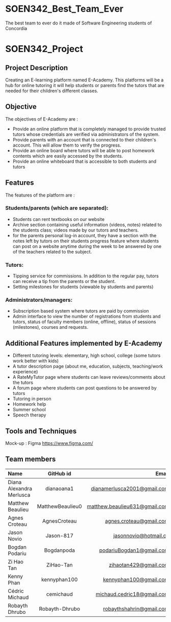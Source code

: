 # SOEN342_Best_Team_Ever
The best team to ever do it made of Software Engineering students of Concordia

# SOEN342_Project

## Project Description
Creating an E-learning platform named E-Academy. This platforms will be a hub for online tutoring it will help students or parents  find the tutors that are needed for their children's different classes. 

## Objective

The objectives of E-Academy are :
- Provide an online platform that is completely managed to provide trusted tutors whose credentials are verified via administrators of the system.
- Provide parents with an account that is connected to their children's account. This will allow them to verify the progress.
- Provide an online board where tutors will be able to post homework contents which are easily accessed by the students.
- Provide an online whiteboard that is accessible to both students and tutors 

## Features
The features of the platform are :
### Students/parents (which are separated): <br/>
- Students can rent textbooks on our website 
- Archive section containing useful information (videos, notes) related to the students class; videos made by our tutors and teachers.
- for the parents personal log-in account, they have a section with the notes left by tutors on their students progress
feature where students can post on a website anytime during the week to be answered by one of the teachers related to the subject.
### Tutors: <br/>
- Tipping service for commissions. In addition to the regular pay, tutors can receive a tip from the parents or the student. 
- Setting milestones for students (viewable by students and parents)
### Administrators/managers: <br/>
- Subscription based system where tutors are paid by commission
- Admin interface to view the number of registrations from students and tutors, status of faculty members (online, offline), status of sessions (milestones), courses and requests. 

## Additional Features implemented by E-Academy
- Different tutoring levels: elementary, high school, college (some tutors work better with kids)
- A tutor description page (about me, education, subjects, teaching/work experience)
- A RateMyTutor page where students can leave reviews/comments about the tutors
- A forum page where students can post questions to be answered by tutors
- Tutoring in person
- Homework help
- Summer school
- Speech therapy



## Tools and Techniques
Mock-up : Figma https://www.figma.com/

## Team members

| Name                     |      GitHub id   |                         Email |
| :----------------------- | :--------------: | ----------------------------: |
| Diana Alexandra Merlusca |    dianaoana1    |   dianamerlusca2001@gmail.com |
| Matthew Beaulieu         | MatthewBeaulieu0 | matthew.beaulieu631@gmail.com |
|    Agnes Croteau            |   AgnesCroteau      |    agnes.croteau@gmail.com   |
|     Jason Novio      |    Jason-817     |     jasonnovio@hotmail.ca      |   
|       Bogdan Podariu   | Bogdanpoda    | podariuBogdan1@gmail.com         |
|       Zi Hao Tan   | ZiHao-Tan    | zihaotan429@gmail.com         |
| Kenny Phan               | kennyphan100     | kennyphan100@gmail.com        |
| Cédric Michaud      |      cemichaud    |     michaud.cedric18@gmail.com
| Robayth Dhrubo               | Robayth-Dhrubo     | robaythshahrin@gmail.com        |

